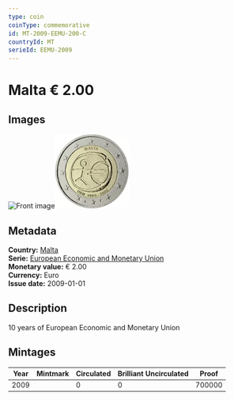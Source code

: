 ```yaml
---
type: coin
coinType: commemorative
id: MT-2009-EEMU-200-C
countryId: MT
serieId: EEMU-2009
---
```


# Malta € 2.00

## Images

<img src="../../Images/common-2007-200.webp" height="150" alt="Front image"><img src="Images/MT-2009-200.webp" height="150" alt="Back image">

## Metadata

**Country:** [Malta](../../Countries/Malta/index.md)\
**Serie:** [European Economic and Monetary Union](index.md)\
**Monetary value:** € 2.00\
**Currency:** Euro\
**Issue date:** 2009-01-01

## Description

10 years of European Economic and Monetary Union

## Mintages

| Year | Mintmark | Circulated | Brilliant Uncirculated | Proof  |
| ---- | -------- | ---------- | ---------------------- | ------ |
| 2009 |          | 0          | 0                      | 700000 |
